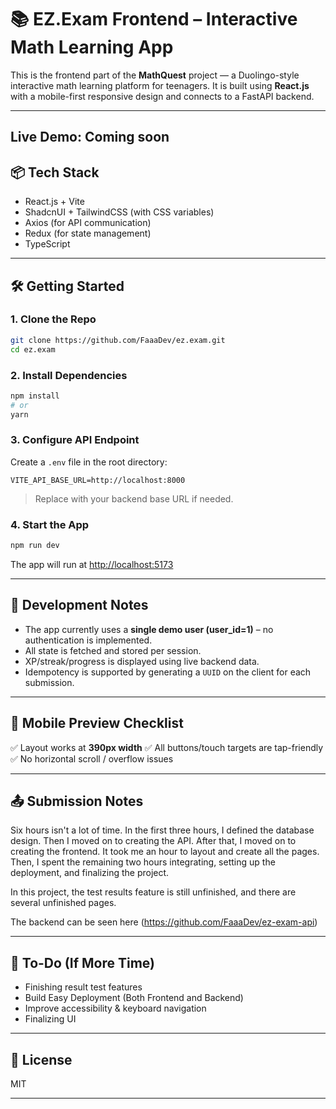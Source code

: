 
# 📚 EZ.Exam Frontend – Interactive Math Learning App

This is the frontend part of the **MathQuest** project — a Duolingo-style interactive math learning platform for teenagers. It is built using **React.js** with a mobile-first responsive design and connects to a FastAPI backend.

---
Live Demo: Coming soon
---

## 📦 Tech Stack

* React.js + Vite
* ShadcnUI + TailwindCSS (with CSS variables)
* Axios (for API communication)
* Redux (for state management)
* TypeScript

---

## 🛠️ Getting Started

### 1. Clone the Repo

```bash
git clone https://github.com/FaaaDev/ez.exam.git
cd ez.exam
```

### 2. Install Dependencies

```bash
npm install
# or
yarn
```

### 3. Configure API Endpoint

Create a `.env` file in the root directory:

```
VITE_API_BASE_URL=http://localhost:8000
```

> Replace with your backend base URL if needed.

### 4. Start the App

```bash
npm run dev
```

The app will run at [http://localhost:5173](http://localhost:5173)

---

## 🧪 Development Notes

* The app currently uses a **single demo user (user\_id=1)** – no authentication is implemented.
* All state is fetched and stored per session.
* XP/streak/progress is displayed using live backend data.
* Idempotency is supported by generating a `UUID` on the client for each submission.

---

## 📱 Mobile Preview Checklist

✅ Layout works at **390px width**
✅ All buttons/touch targets are tap-friendly
✅ No horizontal scroll / overflow issues

---

## 📤 Submission Notes

Six hours isn't a lot of time.
In the first three hours, I defined the database design. Then I moved on to creating the API.
After that, I moved on to creating the frontend. It took me an hour to layout and create all the pages.
Then, I spent the remaining two hours integrating, setting up the deployment, and finalizing the project.

In this project, the test results feature is still unfinished, and there are several unfinished pages.

The backend can be seen here (https://github.com/FaaaDev/ez-exam-api)

---

## 📌 To-Do (If More Time)

* Finishing result test features
* Build Easy Deployment (Both Frontend and Backend)
* Improve accessibility & keyboard navigation
* Finalizing UI

---

## 📄 License

MIT

---

